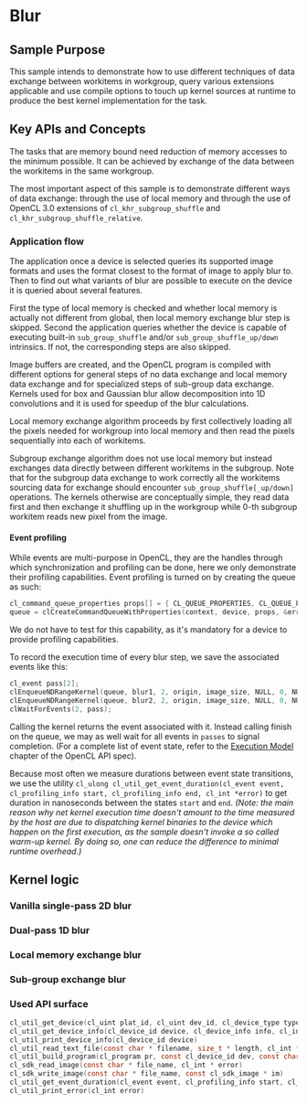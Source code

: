# Blur

## Sample Purpose

This sample intends to demonstrate how to use different techniques of data exchange between workitems in workgroup, query various extensions applicable and use compile options to touch up kernel sources at runtime to produce the best kernel implementation for the task.

## Key APIs and Concepts

The tasks that are memory bound need reduction of memory accesses to the minimum possible. It can be achieved by exchange of the data between the workitems in the same workgroup.

The most important aspect of this sample is to demonstrate different ways of data exchange: through the use of local memory and through the use of OpenCL 3.0 extensions of `cl_khr_subgroup_shuffle` and `cl_khr_subgroup_shuffle_relative`.

### Application flow

The application once a device is selected queries its supported image formats and uses the format closest to the format of image to apply blur to. Then to find out what variants of blur are possible to execute on the device it is queried about several features.

First the type of local memory is checked and whether local memory is actually not different from global, then local memory exchange blur step is skipped. Second the application queries whether the device is capable of executing built-in `sub_group_shuffle` and/or `sub_group_shuffle_up/down` intrinsics. If not, the corresponding steps are also skipped.

Image buffers are created, and the OpenCL program is compiled with different options for general steps of no data exchange and local memory data exchange and for specialized steps of sub-group data exchange. Kernels used for box and Gaussian blur allow decomposition into 1D convolutions and it is used for speedup of the blur calculations.

Local memory exchange algorithm proceeds by first collectively loading all the pixels needed for workgroup into local memory and then read the pixels sequentially into each of workitems.

Subgroup exchange algorithm does not use local memory but instead exchanges data directly between different workitems in the subgroup. Note that for the subgroup data exchange to work correctly all the workitems sourcing data for exchange should encounter `sub_group_shuffle[_up/down]` operations. The kernels otherwise are conceptually simple, they read data first and then exchange it shuffling up in the workgroup while 0-th subgroup workitem reads new pixel from the image.

#### Event profiling

While events are multi-purpose in OpenCL, they are the handles through which synchronization and profiling can be done, here we only demonstrate their profiling capabilities. Event profiling is turned on by creating the queue as such:
```c
cl_command_queue_properties props[] = { CL_QUEUE_PROPERTIES, CL_QUEUE_PROFILING_ENABLE, 0 };
queue = clCreateCommandQueueWithProperties(context, device, props, &error);
```
We do not have to test for this capability, as it's mandatory for a device to provide profiling capabilities.

To record the execution time of every blur step, we save the associated events like this:
```c
cl_event pass[2];
clEnqueueNDRangeKernel(queue, blur1, 2, origin, image_size, NULL, 0, NULL, pass + 0);
clEnqueueNDRangeKernel(queue, blur2, 2, origin, image_size, NULL, 0, NULL, pass + 1);
clWaitForEvents(2, pass);
```
Calling the kernel returns the event associated with it. Instead calling finish on the queue, we may as well wait for all events in `passes` to signal completion. (For a complete list of event state, refer to the [Execution Model](https://www.khronos.org/registry/OpenCL/specs/3.0-unified/html/OpenCL_API.html#_execution_model) chapter of the OpenCL API spec).

Because most often we measure durations between event state transitions, we use the utility `cl_ulong cl_util_get_event_duration(cl_event event, cl_profiling_info start, cl_profiling_info end, cl_int *error)` to get duration in nanoseconds between the states `start` and `end`.
_(Note: the main reason why net kernel execution time doesn't amount to the time measured by the host are due to dispatching kernel binaries to the device which happen on the first execution, as the sample doesn't invoke a so called warm-up kernel. By doing so, one can reduce the difference to minimal runtime overhead.)_

## Kernel logic

### Vanilla single-pass 2D blur

### Dual-pass 1D blur

### Local memory exchange blur

### Sub-group exchange blur

### Used API surface

```c
cl_util_get_device(cl_uint plat_id, cl_uint dev_id, cl_device_type type, cl_int * error)
cl_util_get_device_info(cl_device_id device, cl_device_info info, cl_int * error)
cl_util_print_device_info(cl_device_id device)
cl_util_read_text_file(const char * filename, size_t * length, cl_int * error)
cl_util_build_program(cl_program pr, const cl_device_id dev, const char * opt)
cl_sdk_read_image(const char * file_name, cl_int * error)
cl_sdk_write_image(const char * file_name, const cl_sdk_image * im)
cl_util_get_event_duration(cl_event event, cl_profiling_info start, cl_profiling_info end, cl_int * error)
cl_util_print_error(cl_int error)
```
